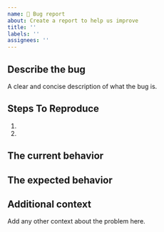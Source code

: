 ```yaml
---
name: 🐞 Bug report
about: Create a report to help us improve
title: ''
labels: ''
assignees: ''
---
```


## Describe the bug

A clear and concise description of what the bug is.

## Steps To Reproduce

1.
2.

## The current behavior

## The expected behavior

## Additional context

Add any other context about the problem here.

